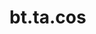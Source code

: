 <div itemscope itemtype="http://developers.google.com/ReferenceObject">
<meta itemprop="name" content="bt.ta.cos" />
<meta itemprop="path" content="Stable" />
</div>

# bt.ta.cos

<!-- Insert buttons and diff -->

<table class="tfo-notebook-buttons tfo-api nocontent" align="left">

</table>





<pre class="devsite-click-to-copy prettyprint lang-py tfo-signature-link">
<code>bt.ta.cos(
    *args, **kwargs
) -> np.array
</code></pre>



<!-- Placeholder for "Used in" -->

